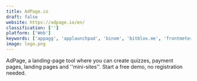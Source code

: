 ```yaml
---
title: AdPage.io
draft: false 
website: https://adpage.io/en/
classification: ['']
platform: ['Web']
keywords: ['appagg', 'applaunchpad', 'binom', 'bitblox.me', 'frontmeter', 'instapage', 'interact_quiz_builder', 'kickofflabs', 'kintura', 'landing_lion', 'landingi', 'launch_effect', 'leadpages', 'prefinery', 'quickpages', 'unbounce', 'zestpage']
image: logo.png
---
```

AdPage, a landing-page tool where you can create quizzes, payment pages, landing pages and ''mini-sites''. Start a free demo, no registration needed.